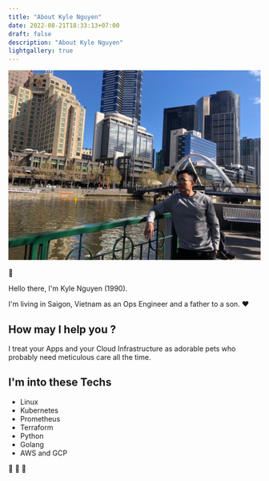```yaml
---
title: "About Kyle Nguyen"
date: 2022-08-21T18:33:13+07:00
draft: false
description: "About Kyle Nguyen"
lightgallery: true
---
```


![AboutMe](/images/aboutme.jpg "Melbourne, Australia 2018")

:wave:

Hello there, I'm Kyle Nguyen (1990).

I'm living in Saigon, Vietnam as an Ops Engineer and a father to a son. :heart:

## How may I help you ?

I treat your Apps and your Cloud Infrastructure as adorable pets who probably need meticulous care all the time.

## I'm into these Techs
- Linux
- Kubernetes
- Prometheus
- Terraform
- Python
- Golang
- AWS and GCP


:rocket: :rocket: :rocket: